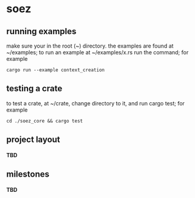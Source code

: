 # soez

## running examples

make sure your in the root (~) directory. the examples are found at ~/examples; to run an example at ~/examples/x.rs run the command; for example

    cargo run --example context_creation

## testing a crate

to test a crate, at ~/crate, change directory to it, and run cargo test; for example

    cd ./soez_core && cargo test

## project layout

#### TBD

## milestones

#### TBD